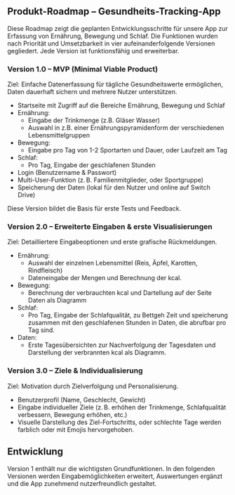 ## Produkt-Roadmap – Gesundheits-Tracking-App ##

Diese Roadmap zeigt die geplanten Entwicklungsschritte für unsere App zur Erfassung von Ernährung, Bewegung und Schlaf. Die Funktionen wurden nach Priorität und Umsetzbarkeit in vier aufeinanderfolgende Versionen gegliedert. Jede Version ist funktionsfähig und erweiterbar.

### Version 1.0 – MVP (Minimal Viable Product) ###

Ziel: Einfache Datenerfassung für tägliche Gesundheitswerte ermöglichen, Daten dauerhaft sichern und mehrere Nutzer unterstützen.

- Startseite mit Zugriff auf die Bereiche Ernährung, Bewegung und Schlaf
- Ernährung:
  - Eingabe der Trinkmenge (z.B. Gläser Wasser)
  - Auswahl in z.B. einer Ernährungspyramidenform der verschiedenen Lebensmittelgruppen
- Bewegung:
  - Eingabe pro Tag von 1-2 Sportarten und Dauer, oder Laufzeit am Tag
- Schlaf:
  - Pro Tag, Eingabe der geschlafenen Stunden
- Login (Benutzername & Passwort)
- Multi-User-Funktion (z. B. Familienmitglieder, oder Sportgruppe)
- Speicherung der Daten (lokal für den Nutzer und online auf Switch Drive)

Diese Version bildet die Basis für erste Tests und Feedback.

### Version 2.0 – Erweiterte Eingaben & erste Visualisierungen ###

Ziel: Detailliertere Eingabeoptionen und erste grafische Rückmeldungen.

- Ernährung:
  - Auswahl der einzelnen Lebensmittel (Reis, Äpfel, Karotten, Rindfleisch)
  - Dateneingabe der Mengen und Berechnung der kcal.
- Bewegung:
  - Berechnung der verbrauchten kcal und Dartellung auf der Seite Daten als Diagramm
- Schlaf:
  - Pro Tag, Eingabe der Schlafqualität, zu Bettgeh Zeit und speicherung zusammen mit den geschlafenen Stunden in Daten, die abrufbar pro Tag sind.
- Daten:
  - Erste Tagesübersichten zur Nachverfolgung der Tagesdaten und Darstellung der verbrannten kcal als Diagramm.

### Version 3.0 – Ziele & Individualisierung ###

Ziel: Motivation durch Zielverfolgung und Personalisierung.

- Benutzerprofil (Name, Geschlecht, Gewicht)
- Eingabe individueller Ziele (z. B. erhöhen der Trinkmenge, Schlafqualität verbessern, Bewegung erhöhen, etc.)
- Visuelle Darstellung des Ziel-Fortschritts, oder schlechte Tage werden farblich oder mit Emojis hervorgehoben.

## Entwicklung ##

Version 1 enthält nur die wichtigsten Grundfunktionen. In den folgenden Versionen werden Eingabemöglichkeiten erweitert, Auswertungen ergänzt und die App zunehmend nutzerfreundlich gestaltet.